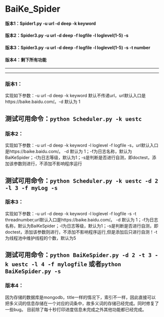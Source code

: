 # BaiKe_Spider
#### 版本1：Spider1.py -u url -d deep -k keyword
#### 版本2：Spider3.py -u url -d deep -f logfile -l loglevel(1-5)  -s
#### 版本3：Spider3.py -u url -d deep -f logfile -l loglevel(1-5)  -s -t number
#### 版本4：剩下所有功能

---
---
### 版本1：
  
  实现如下参数：-u url -d deep -k keyword 默认不传递url，url默认入口是https://baike.baidu.com/。-d 默认为 1
  
  测试可用命令：`python Scheduler.py -k uestc `
---
### 版本2：
  
  实现如下参数：-u url -d deep -k keyword -l loglevel -f logfile -s，url默认入口是https://baike.baidu.com/。 -d 默认为 1；-f为日志名称，默认为BaiKeSpider；-l为日志等级，默认为1；-s是判断是否进行自测，即doctest，添加该参数则进行，不添加不影响程序运行
  
  测试可用命令：`python Scheduler.py -k uestc -d 2 -l 3 -f myLog -s`
---
### 版本3：
  
  实现如下参数：-u url -d deep -k keyword -l loglevel -f logfile -s -t threadnumber,url默认入口是https://baike.baidu.com/。 -d 默认为 1；-f为日志名称，默认为BaiKeSpider；-l为日志等级，默认为1；-s是判断是否进行自测，即doctest，添加该参数则进行，不添加不影响程序运行,但是添加后只进行自测！-t为线程池中维护线程的个数，默认为5
  
  测试可用命令：`python BaiKeSpider.py -d 2 -t 3 -k uestc -l 4 -f mylogfile` 或者`python BaiKeSpider.py -s`
---
### 版本4：
  
  因为存储的数据库是mongodb，title一样的情况下，索引不一样，因此直接可以把多义词的信息存储在一个对应的词条中，故多义词的存储已经完成。同时修复了一些bug。
  目前除了每十秒打印进度信息未完成之外其他功能都已经完成。
